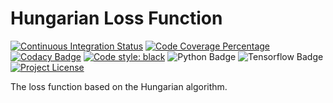 # Hungarian Loss Function

[![Continuous Integration Status](https://github.com/mmgalushka/ga-loss/workflows/CI/badge.svg)](https://github.com/mmgalushka/ga-loss/actions)
[![Code Coverage Percentage](https://codecov.io/gh/mmgalushka/ga-loss/branch/main/graphs/badge.svg)](https://codecov.io/gh/mmgalushka/ga-loss)
[![Codacy Badge](https://app.codacy.com/project/badge/Grade/31d756c1ee8b4b78b44fcfd77d7305ab)](https://www.codacy.com/gh/mmgalushka/ga-loss/dashboard?utm_source=github.com&amp;utm_medium=referral&amp;utm_content=mmgalushka/ga-loss&amp;utm_campaign=Badge_Grade)
[![Code style: black](https://img.shields.io/badge/code%20style-black-000000.svg)](https://github.com/psf/black)
![Python Badge](https://img.shields.io/badge/Python-3.9-blue)
![Tensorflow Badge](https://img.shields.io/badge/tensorflow-%3E%3D2.5.0-blue)
[![Project License](https://img.shields.io/badge/License-MIT-blue.svg)](https://github.com/mmgalushka/ga-loss/blob/main/LICENSE)

The loss function based on the Hungarian algorithm.
